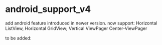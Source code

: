 android_support_v4
==================

add android feature introduced in newer version.
now support:
Horizontal ListView, Horizontal GridView;
Vertical ViewPager
Center-ViewPager

to be added:

